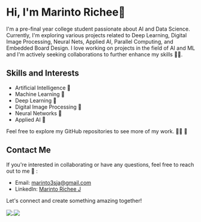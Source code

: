 # Hi, I'm Marinto Richee👋

I'm a pre-final year college student passionate about AI and Data Science. Currently, I'm exploring various projects related to Deep Learning, Digital Image Processing, Neural Nets, Applied AI, Parallel Computing, and Embedded Board Design. I love working on projects in the field of AI and ML and I'm actively seeking collaborations to further enhance my skills 😮‍💨.

## Skills and Interests

- Artificial Intelligence 🫡
- Machine Learning 🫡
- Deep Learning 🫡
- Digital Image Processing 🫡
- Neural Networks 🫡
- Applied AI 🫡

Feel free to explore my GitHub repositories to see more of my work. 😶‍🌫️ 🧐

## Contact Me

If you're interested in collaborating or have any questions, feel free to reach out to me 🤙 :


- Email: [marinto3sja@gmail.com](mailto:marinto3sja@gmail.com)
- LinkedIn: [Marinto Richee J](https://www.linkedin.com/in/marinto-richee/)

Let's connect and create something amazing together!

<a href="[https://github.com/anuraghazra/convoychat](https://github-readme-stats.vercel.app/api?username=Marinto-Richee&theme=transparent&show_icons=true)">
  <img align="center" src="https://github-readme-stats.vercel.app/api?username=Marinto-Richee&theme=transparent&show_icons=true" />
</a>
<a href="[(https://github.com/anuraghazra/github-readme-stats)](https://github-readme-stats.vercel.app/api/top-langs/?username=Marinto-Richee&layout=donut&theme=transparent)">
  <img align="center" src="https://github-readme-stats.vercel.app/api/top-langs/?username=Marinto-Richee&layout=donut&theme=transparent" />
</a>

